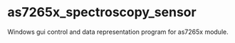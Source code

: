 # as7265x_spectroscopy_sensor
Windows gui control and data representation program for as7265x module.
